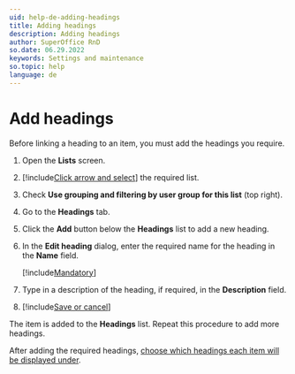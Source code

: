 ```yaml
---
uid: help-de-adding-headings
title: Adding headings
description: Adding headings
author: SuperOffice RnD
so.date: 06.29.2022
keywords: Settings and maintenance
so.topic: help
language: de
---
```


# Add headings

Before linking a heading to an item, you must add the headings you require.

1. Open the **Lists** screen.

2. [!include[Click arrow and select](../includes/expand-list.md)] the required list.

3. Check **Use grouping and filtering by user group for this list** (top right).

4. Go to the **Headings** tab.

5. Click the **Add** button below the **Headings** list to add a new heading.

6. In the **Edit heading** dialog, enter the required name for the heading in the **Name** field.

    [!include[Mandatory](../includes/note-mandatory-field.md)]

7. Type in a description of the heading, if required, in the **Description** field.

8. [!include[Save or cancel](../includes/save-or-cancel.md)]

The item is added to the **Headings** list. Repeat this procedure to add more headings.

After adding the required headings, [choose which headings each item will be displayed under][1].

<!-- Referenced links -->
[1]: grouping-items-under-headings.md

<!-- Referenced images -->

